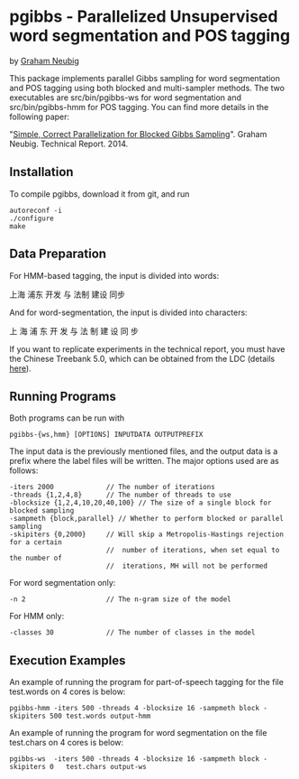 pgibbs - Parallelized Unsupervised word segmentation and POS tagging
====================================================================

by [Graham Neubig](http://www.phontron.com)

This package implements parallel Gibbs sampling for word segmentation and POS tagging using both blocked and multi-sampler methods. The two executables are src/bin/pgibbs-ws for word segmentation and src/bin/pgibbs-hmm for POS tagging.
You can find more details in the following paper:

"[Simple, Correct Parallelization for Blocked Gibbs Sampling](http://www.phontron.com/paper/neubig14pgibbs.pdf)".
Graham Neubig.
Technical Report. 2014.

Installation
------------

To compile pgibbs, download it from git, and run

    autoreconf -i
    ./configure
    make

Data Preparation
----------------

For HMM-based tagging, the input is divided into words:

上海 浦东 开发 与 法制 建设 同步

And for word-segmentation, the input is divided into characters:

上 海 浦 东 开 发 与 法 制 建 设 同 步

If you want to replicate experiments in the technical report, you must have the Chinese Treebank 5.0, which can be obtained from the LDC (details [here](http://www.ldc.upenn.edu/Catalog/CatalogEntry.jsp?catalogId=LDC2005T01)).

Running Programs
----------------

Both programs can be run with

    pgibbs-{ws,hmm} [OPTIONS] INPUTDATA OUTPUTPREFIX

The input data is the previously mentioned files, and the output data is a prefix where the label files will be written. The major options used are as follows:

    -iters 2000             // The number of iterations
    -threads {1,2,4,8}      // The number of threads to use
    -blocksize {1,2,4,10,20,40,100} // The size of a single block for blocked sampling
    -sampmeth {block,parallel} // Whether to perform blocked or parallel sampling
    -skipiters {0,2000}     // Will skip a Metropolis-Hastings rejection for a certain
                            //  number of iterations, when set equal to the number of
                            //  iterations, MH will not be performed

For word segmentation only:

    -n 2                    // The n-gram size of the model

For HMM only:

    -classes 30             // The number of classes in the model

Execution Examples
------------------

An example of running the program for part-of-speech tagging for the file test.words on 4 cores is below:

    pgibbs-hmm -iters 500 -threads 4 -blocksize 16 -sampmeth block -skipiters 500 test.words output-hmm

An example of running the program for word segmentation on the file test.chars on 4 cores is below:

    pgibbs-ws  -iters 500 -threads 4 -blocksize 16 -sampmeth block -skipiters 0   test.chars output-ws
